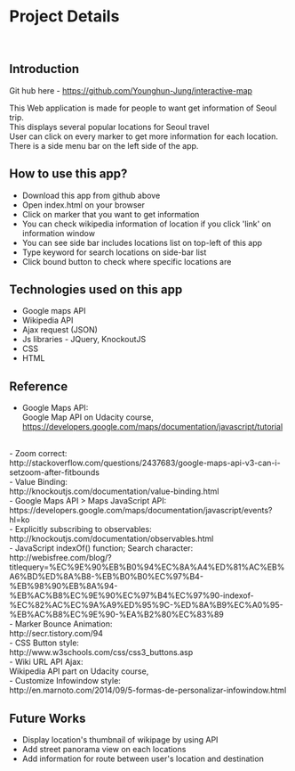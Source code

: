 # Project Details
</br>

## Introduction

Git hub here - https://github.com/Younghun-Jung/interactive-map </br>

This Web application is made for people to want get information of Seoul trip.</br>
This displays several popular locations for Seoul travel</br>
User can click on every marker to get more information for each location. </br>
There is a side menu bar on the left side of the app. </br>

## How to use this app?

- Download this app from github above
- Open index.html on your browser
- Click on marker that you want to get information
- You can check wikipedia information of location if you click 'link' on information window
- You can see side bar includes locations list on top-left of this app
- Type keyword for search locations on side-bar list
- Click bound button to check where specific locations are


## Technologies used on this app

- Google maps API
- Wikipedia API
- Ajax request (JSON)
- Js libraries - JQuery, KnockoutJS
- CSS
- HTML

## Reference
- Google Maps API:</br>
Google Map API on Udacity course,</br>
https://developers.google.com/maps/documentation/javascript/tutorial
</br>
- Zoom correct:</br>
http://stackoverflow.com/questions/2437683/google-maps-api-v3-can-i-setzoom-after-fitbounds</br>
- Value Binding:</br>
http://knockoutjs.com/documentation/value-binding.html</br>
- Google Maps API > Maps JavaScript API:</br>
https://developers.google.com/maps/documentation/javascript/events?hl=ko</br>
- Explicitly subscribing to observables:</br>
http://knockoutjs.com/documentation/observables.html</br>
- JavaScript indexOf() function; Search character:</br>
http://webisfree.com/blog/?titlequery=%EC%9E%90%EB%B0%94%EC%8A%A4%ED%81%AC%EB%A6%BD%ED%8A%B8-%EB%B0%B0%EC%97%B4-%EB%98%90%EB%8A%94-%EB%AC%B8%EC%9E%90%EC%97%B4%EC%97%90-indexof-%EC%82%AC%EC%9A%A9%ED%95%9C-%ED%8A%B9%EC%A0%95-%EB%AC%B8%EC%9E%90-%EA%B2%80%EC%83%89</br>
- Marker Bounce Animation:</br>
http://secr.tistory.com/94</br>
- CSS Button style:</br>
http://www.w3schools.com/css/css3_buttons.asp</br>
- Wiki URL API Ajax:</br>
Wikipedia API part on Udacity course,</br>
- Customize Infowindow style:</br>
http://en.marnoto.com/2014/09/5-formas-de-personalizar-infowindow.html

## Future Works
- Display location's thumbnail of wikipage by using API
- Add street panorama view on each locations
- Add information for route between user's location and destination

